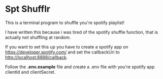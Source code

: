 # Spt Shufflr

This is a terminal program to shuffle you're spotify playlist!

I have written this because i was tired of the spotify shuffle function, that is actually not shuffling at random.

If you want to set this up you have to create a spotify app on <https://developer.spotify.com/> and set the callbackUri to <http://localhost:8888/callback>.

Follow the **.env.example** file and create a .env file with you're spotify app clientId and clientSecret.
